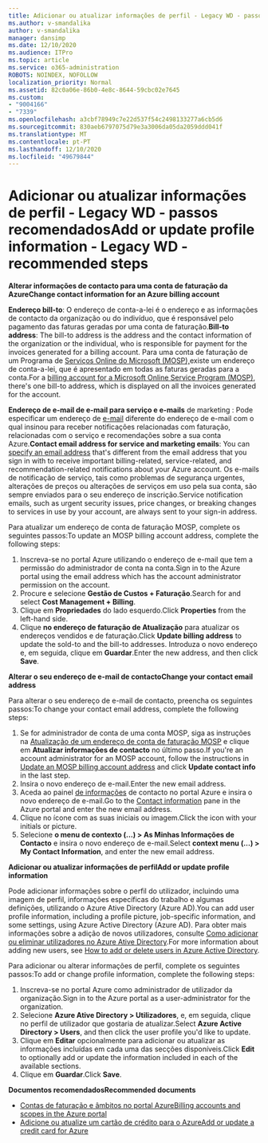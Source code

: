 ```yaml
---
title: Adicionar ou atualizar informações de perfil - Legacy WD - passos recomendados
ms.author: v-smandalika
author: v-smandalika
manager: dansimp
ms.date: 12/10/2020
ms.audience: ITPro
ms.topic: article
ms.service: o365-administration
ROBOTS: NOINDEX, NOFOLLOW
localization_priority: Normal
ms.assetid: 82c0a06e-86b0-4e8c-8644-59cbc02e7645
ms.custom:
- "9004166"
- "7339"
ms.openlocfilehash: a3cbf78949c7e22d537f54c2498133277a6cb5d6
ms.sourcegitcommit: 830aeb6797075d79e3a3006da05da2059ddd041f
ms.translationtype: MT
ms.contentlocale: pt-PT
ms.lasthandoff: 12/10/2020
ms.locfileid: "49679844"
---
```

# <a name="add-or-update-profile-information---legacy-wd---recommended-steps"></a><span data-ttu-id="dc6da-102">Adicionar ou atualizar informações de perfil - Legacy WD - passos recomendados</span><span class="sxs-lookup"><span data-stu-id="dc6da-102">Add or update profile information - Legacy WD - recommended steps</span></span>

<span data-ttu-id="dc6da-103">**Alterar informações de contacto para uma conta de faturação da Azure**</span><span class="sxs-lookup"><span data-stu-id="dc6da-103">**Change contact information for an Azure billing account**</span></span>

<span data-ttu-id="dc6da-104">**Endereço bill-to**: O endereço de conta-a-lei é o endereço e as informações de contacto da organização ou do indivíduo, que é responsável pelo pagamento das faturas geradas por uma conta de faturação.</span><span class="sxs-lookup"><span data-stu-id="dc6da-104">**Bill-to address**: The bill-to address is the address and the contact information of the organization or the individual, who is responsible for payment for the invoices generated for a billing account.</span></span> <span data-ttu-id="dc6da-105">Para uma conta de faturação de um Programa de [Serviços Online do Microsoft (MOSP),](https://docs.microsoft.com/azure/cost-management-billing/manage/change-azure-account-profile#update-an-mosp-billing-account-address)existe um endereço de conta-a-lei, que é apresentado em todas as faturas geradas para a conta.</span><span class="sxs-lookup"><span data-stu-id="dc6da-105">For a [billing account for a Microsoft Online Service Program (MOSP)](https://docs.microsoft.com/azure/cost-management-billing/manage/change-azure-account-profile#update-an-mosp-billing-account-address), there's one bill-to address, which is displayed on all the invoices generated for the account.</span></span>

<span data-ttu-id="dc6da-106">**Endereço de e-mail de e-mail para serviço e e-mails** de marketing : Pode especificar um endereço de [e-mail](https://docs.microsoft.com/azure/cost-management-billing/manage/change-azure-account-profile#change-your-contact-email-address) diferente do endereço de e-mail com o qual insinou para receber notificações relacionadas com faturação, relacionadas com o serviço e recomendações sobre a sua conta Azure.</span><span class="sxs-lookup"><span data-stu-id="dc6da-106">**Contact email address for service and marketing emails**: You can [specify an email address](https://docs.microsoft.com/azure/cost-management-billing/manage/change-azure-account-profile#change-your-contact-email-address) that's different from the email address that you sign in with to receive important billing-related, service-related, and recommendation-related notifications about your Azure account.</span></span> <span data-ttu-id="dc6da-107">Os e-mails de notificação de serviço, tais como problemas de segurança urgentes, alterações de preços ou alterações de serviços em uso pela sua conta, são sempre enviados para o seu endereço de inscrição.</span><span class="sxs-lookup"><span data-stu-id="dc6da-107">Service notification emails, such as urgent security issues, price changes, or breaking changes to services in use by your account, are always sent to your sign-in address.</span></span>

<span data-ttu-id="dc6da-108">Para atualizar um endereço de conta de faturação MOSP, complete os seguintes passos:</span><span class="sxs-lookup"><span data-stu-id="dc6da-108">To update an MOSP billing account address, complete the following steps:</span></span>
1. <span data-ttu-id="dc6da-109">Inscreva-se no portal Azure utilizando o endereço de e-mail que tem a permissão do administrador de conta na conta.</span><span class="sxs-lookup"><span data-stu-id="dc6da-109">Sign in to the Azure portal using the email address which has the account administrator permission on the account.</span></span>
2. <span data-ttu-id="dc6da-110">Procure e selecione **Gestão de Custos + Faturação**.</span><span class="sxs-lookup"><span data-stu-id="dc6da-110">Search for and select **Cost Management + Billing**.</span></span> 
3. <span data-ttu-id="dc6da-111">Clique em **Propriedades** do lado esquerdo.</span><span class="sxs-lookup"><span data-stu-id="dc6da-111">Click **Properties** from the left-hand side.</span></span> 
4. <span data-ttu-id="dc6da-112">Clique **no endereço de faturação de Atualização** para atualizar os endereços vendidos e de faturação.</span><span class="sxs-lookup"><span data-stu-id="dc6da-112">Click **Update billing address** to update the sold-to and the bill-to addresses.</span></span> <span data-ttu-id="dc6da-113">Introduza o novo endereço e, em seguida, clique em **Guardar**.</span><span class="sxs-lookup"><span data-stu-id="dc6da-113">Enter the new address, and then click **Save**.</span></span>

<span data-ttu-id="dc6da-114">**Alterar o seu endereço de e-mail de contacto**</span><span class="sxs-lookup"><span data-stu-id="dc6da-114">**Change your contact email address**</span></span> 

<span data-ttu-id="dc6da-115">Para alterar o seu endereço de e-mail de contacto, preencha os seguintes passos:</span><span class="sxs-lookup"><span data-stu-id="dc6da-115">To change your contact email address, complete the following steps:</span></span>
1. <span data-ttu-id="dc6da-116">Se for administrador de conta de uma conta MOSP, siga as instruções na [Atualização de um endereço de conta de faturação MOSP](https://docs.microsoft.com/azure/cost-management-billing/manage/change-azure-account-profile#update-an-mosp-billing-account-address) e clique em **Atualizar informações de contacto** no último passo.</span><span class="sxs-lookup"><span data-stu-id="dc6da-116">If you're an account administrator for an MOSP account, follow the instructions in [Update an MOSP billing account address](https://docs.microsoft.com/azure/cost-management-billing/manage/change-azure-account-profile#update-an-mosp-billing-account-address) and click **Update contact info** in the last step.</span></span> 
2. <span data-ttu-id="dc6da-117">Insira o novo endereço de e-mail.</span><span class="sxs-lookup"><span data-stu-id="dc6da-117">Enter the new email address.</span></span> 
3. <span data-ttu-id="dc6da-118">Aceda ao painel [de informações](https://ms.portal.azure.com/) de contacto no portal Azure e insira o novo endereço de e-mail.</span><span class="sxs-lookup"><span data-stu-id="dc6da-118">Go to the [Contact information](https://ms.portal.azure.com/) pane in the Azure portal and enter the new email address.</span></span> 
4. <span data-ttu-id="dc6da-119">Clique no ícone com as suas iniciais ou imagem.</span><span class="sxs-lookup"><span data-stu-id="dc6da-119">Click the icon with your initials or picture.</span></span> 
5. <span data-ttu-id="dc6da-120">Selecione **o menu de contexto (...) > As Minhas Informações de Contacto** e insira o novo endereço de e-mail.</span><span class="sxs-lookup"><span data-stu-id="dc6da-120">Select **context menu (...) > My Contact Information**, and enter the new email address.</span></span>

<span data-ttu-id="dc6da-121">**Adicionar ou atualizar informações de perfil**</span><span class="sxs-lookup"><span data-stu-id="dc6da-121">**Add or update profile information**</span></span>

<span data-ttu-id="dc6da-122">Pode adicionar informações sobre o perfil do utilizador, incluindo uma imagem de perfil, informações específicas do trabalho e algumas definições, utilizando o Azure Ative Directory (Azure AD).</span><span class="sxs-lookup"><span data-stu-id="dc6da-122">You can add user profile information, including a profile picture, job-specific information, and some settings, using Azure Active Directory (Azure AD).</span></span> <span data-ttu-id="dc6da-123">Para obter mais informações sobre a adição de novos utilizadores, consulte [Como adicionar ou eliminar utilizadores no Azure Ative Directory](https://docs.microsoft.com/azure/active-directory/fundamentals/add-users-azure-active-directory).</span><span class="sxs-lookup"><span data-stu-id="dc6da-123">For more information about adding new users, see [How to add or delete users in Azure Active Directory](https://docs.microsoft.com/azure/active-directory/fundamentals/add-users-azure-active-directory).</span></span>

<span data-ttu-id="dc6da-124">Para adicionar ou alterar informações de perfil, complete os seguintes passos:</span><span class="sxs-lookup"><span data-stu-id="dc6da-124">To add or change profile information, complete the following steps:</span></span>

1. <span data-ttu-id="dc6da-125">Inscreva-se no portal Azure como administrador de utilizador da organização.</span><span class="sxs-lookup"><span data-stu-id="dc6da-125">Sign in to the Azure portal as a user-administrator for the organization.</span></span>
2. <span data-ttu-id="dc6da-126">Selecione **Azure Ative Directory > Utilizadores**, e, em seguida, clique no perfil de utilizador que gostaria de atualizar.</span><span class="sxs-lookup"><span data-stu-id="dc6da-126">Select **Azure Active Directory > Users**, and then click the user profile you'd like to update.</span></span> 
3. <span data-ttu-id="dc6da-127">Clique em **Editar** opcionalmente para adicionar ou atualizar as informações incluídas em cada uma das secções disponíveis.</span><span class="sxs-lookup"><span data-stu-id="dc6da-127">Click **Edit** to optionally add or update the information included in each of the available sections.</span></span> 
4. <span data-ttu-id="dc6da-128">Clique em **Guardar**.</span><span class="sxs-lookup"><span data-stu-id="dc6da-128">Click **Save**.</span></span>

<span data-ttu-id="dc6da-129">**Documentos recomendados**</span><span class="sxs-lookup"><span data-stu-id="dc6da-129">**Recommended documents**</span></span>

- [<span data-ttu-id="dc6da-130">Contas de faturação e âmbitos no portal Azure</span><span class="sxs-lookup"><span data-stu-id="dc6da-130">Billing accounts and scopes in the Azure portal</span></span>](https://docs.microsoft.com/azure/cost-management-billing/manage/view-all-accounts) 
- [<span data-ttu-id="dc6da-131">Adicione ou atualize um cartão de crédito para o Azure</span><span class="sxs-lookup"><span data-stu-id="dc6da-131">Add or update a credit card for Azure</span></span>](https://docs.microsoft.com/azure/cost-management-billing/manage/change-credit-card)


